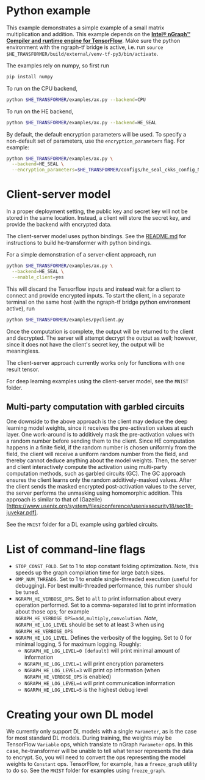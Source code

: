 # Python example
This example demonstrates a simple example of a small matrix multiplication and addition. This example depends on the [**Intel® nGraph™ Compiler and runtime engine for TensorFlow**](https://github.com/tensorflow/ngraph-bridge). Make sure the python environment with the ngraph-tf bridge is active, i.e. run `source $HE_TRANSFORMER/build/external/venv-tf-py3/bin/activate`.

The examples rely on numpy, so first run
```bash
pip install numpy
```

To run on the CPU backend,
```bash
python $HE_TRANSFORMER/examples/ax.py --backend=CPU
```

To run on the HE backend,
```bash
python $HE_TRANSFORMER/examples/ax.py --backend=HE_SEAL
```

By default, the default encryption parameters will be used. To specify a non-default set of parameters, use the `encryption_parameters` flag. For example:
```bash
python $HE_TRANSFORMER/examples/ax.py \
  --backend=HE_SEAL \
  --encryption_parameters=$HE_TRANSFORMER/configs/he_seal_ckks_config_N11_L1.json
 ```

# Client-server model
In a proper deployment setting, the public key and secret key will not be stored in the same location. Instead, a client will store the secret key, and provide the backend with encrypted data.

The client-server model uses python bindings. See the [README.md](https://github.com/NervanaSystems/he-transformer/tree/master/README.md) for instructions to build he-transformer with python bindings.

For a simple demonstration of a server-client approach, run
```bash
python $HE_TRANSFORMER/examples/ax.py \
  --backend=HE_SEAL \
  --enable_client=yes
```

This will discard the Tensorflow inputs and instead wait for a client to connect and provide encrypted inputs.
To start the client, in a separate terminal on the same host (with the ngraph-tf bridge python environment active), run
```bash
python $HE_TRANSFORMER/examples/pyclient.py
```

Once the computation is complete, the output will be returned to the client and decrypted. The server will attempt decrypt the output as well; however, since it does not have the client's secret key, the output will be meaningless.

The client-server approach currently works only for functions with one result tensor.

For deep learning examples using the client-server model, see the `MNIST` folder.

## Multi-party computation with garbled circuits
One downside to the above approach is the client may deduce the deep learning model weights, since it receives the pre-activation values at each layer. One work-around is to additively mask the pre-activation values with a random number before sending them to the client. Since HE computation happens in a finite field, if the random number is chosen uniformly from the field, the client will receive a uniform random number from the field, and thereby cannot deduce anything about the model weights. Then, the server and client interactively compute the activation using multi-party computation methods, such as garbled circuits (GC). The GC approach ensures the client learns only the random additively-masked values. After the client sends the masked encrypted post-activation values to the server, the server performs the unmasking using homomorphic addition. This approach is similar to that of (Gazelle)[https://www.usenix.org/system/files/conference/usenixsecurity18/sec18-juvekar.pdf].

See the `MNIST` folder for a DL example using garbled circuits.

# List of command-line flags
  * `STOP_CONST_FOLD`. Set to 1 to stop constant folding optimization. Note, this speeds up the graph compilation time for large batch sizes.
  * `OMP_NUM_THREADS`. Set to 1 to enable single-threaded execution (useful for debugging). For best multi-threaded performance, this number should be tuned.
  * `NGRAPH_HE_VERBOSE_OPS`. Set to `all` to print information about every operation performed. Set to a comma-separated list to print information about those ops; for example `NGRAPH_HE_VERBOSE_OPS=add,multiply,convolution`. *Note*, `NGRAPH_HE_LOG_LEVEL` should be set to at least 3 when using `NGRAPH_HE_VERBOSE_OPS`
  * `NGRAPH_HE_LOG_LEVEL`. Defines the verbosity of the logging. Set to 0 for minimal logging, 5 for maximum logging. Roughly:
    - `NGRAPH_HE_LOG_LEVEL=0 [default]` will print minimal amount of information
    - `NGRAPH_HE_LOG_LEVEL=1` will print encryption parameters
    - `NGRAPH_HE_LOG_LEVEL=3` will print op information (when `NGRAPH_HE_VERBOSE_OPS` is enabled)
    - `NGRAPH_HE_LOG_LEVEL=4` will print communication information
    - `NGARPH_HE_LOG_LEVEL=5` is the highest debug level

  # Creating your own DL model
  We currently only support DL models with a single `Parameter`, as is the case for most standard DL models. During training, the weights may be TensorFlow `Variable` ops, which translate to nGraph `Parameter` ops. In this case, he-transformer will be unable to tell what tensor represents the data to encrypt. So, you will need to convert the ops representing the model weights to `Constant` ops. TensorFlow, for example, has a `freeze_graph` utility to do so. See the `MNIST` folder for examples using `freeze_graph`.